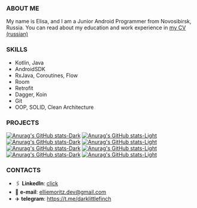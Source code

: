 ### ABOUT ME

My name is Elisa, and I am a Junior Android Programmer from Novosibirsk, Russia. You can read about my education and work experience in [my CV (russian)](https://myresume.ru/resume/IWHDn7Lno2a/)

### SKILLS

* Kotlin, Java
* AndroidSDK
* RxJava, Coroutines, Flow
* Room
* Retrofit
* Dagger, Koin
* Git
* OOP, SOLID, Clean Architecture

### PROJECTS

[![Anurag's GitHub stats-Dark](https://github-readme-stats.vercel.app/api/pin/?username=darklittlefinch&repo=Coinbook&theme=github_dark#gh-dark-mode-only)](https://github.com/darklittlefinch/Coinbook#gh-dark-mode-only)
[![Anurag's GitHub stats-Light](https://github-readme-stats.vercel.app/api/pin/?username=darklittlefinch&repo=Coinbook&theme=default_repocard#gh-light-mode-only)](https://github.com/darklittlefinch/Coinbook#gh-light-mode-only)
[![Anurag's GitHub stats-Dark](https://github-readme-stats.vercel.app/api/pin/?username=darklittlefinch&repo=shopping-list&theme=github_dark#gh-dark-mode-only)](https://github.com/darklittlefinch/shopping-list#gh-dark-mode-only)
[![Anurag's GitHub stats-Light](https://github-readme-stats.vercel.app/api/pin/?username=darklittlefinch&repo=shopping-list&theme=default_repocard#gh-light-mode-only)](https://github.com/darklittlefinch/shopping-list#gh-light-mode-only)
[![Anurag's GitHub stats-Dark](https://github-readme-stats.vercel.app/api/pin/?username=darklittlefinch&repo=Composition&theme=github_dark#gh-dark-mode-only)](https://github.com/darklittlefinch/Composition#gh-dark-mode-only)
[![Anurag's GitHub stats-Light](https://github-readme-stats.vercel.app/api/pin/?username=darklittlefinch&repo=Composition&theme=default_repocard#gh-light-mode-only)](https://github.com/darklittlefinch/Composition#gh-light-mode-only)
[![Anurag's GitHub stats-Dark](https://github-readme-stats.vercel.app/api/pin/?username=darklittlefinch&repo=Movies&theme=github_dark#gh-dark-mode-only)](https://github.com/darklittlefinch/Movies#gh-dark-mode-only)
[![Anurag's GitHub stats-Light](https://github-readme-stats.vercel.app/api/pin/?username=darklittlefinch&repo=Composition&theme=default_repocard#gh-light-mode-only)](https://github.com/darklittlefinch/Movies#gh-light-mode-only)

### CONTACTS

* 🖇️ **LinkedIn**: [click](https://www.linkedin.com/in/elisa-moritz/)
* 📧 **e-mail**: elliemoritz.dev@gmail.com
* ✈️ **telegram**: https://t.me/darklittlefinch
